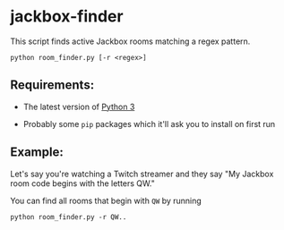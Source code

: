 # jackbox-finder

This script finds active Jackbox rooms matching a regex pattern.

```
python room_finder.py [-r <regex>]
```

## Requirements:

- The latest version of [Python 3](https://www.python.org/downloads/)

- Probably some `pip` packages which it'll ask you to install on first run

## Example:

Let's say you're watching a Twitch streamer and they say "My Jackbox room code begins with the letters QW."

You can find all rooms that begin with `QW` by running

```
python room_finder.py -r QW..
```
